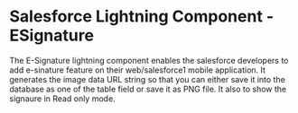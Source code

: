 # Salesforce Lightning Component - ESignature
The E-Signature lightning component enables the salesforce developers to add e-sinature feature on their web/salesforce1 mobile application. It generates the image data URL string so that you can either save it into the database as one of the table field or save it as PNG file. It also to show the signaure in Read only mode.